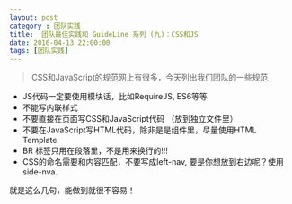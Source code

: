 ```yaml
---
layout: post
category : 团队实践
title:  团队最佳实践和 GuideLine 系列 (九)：CSS和JS
date: 2016-04-13 22:00:00
tags: [团队实践]
---
```


<style>
    .strong-bigger {
        font-size: 18px;
    }
    
    .post {
        font-family: 'lucida grande', 'lucida sans unicode', lucida, helvetica, 'Hiragino Sans GB', 'Microsoft YaHei', 'WenQuanYi Micro Hei', sans-serif;
        font-size: 16px;
        line-height: 27.2px;
    }
    
    .post-full h1 {
        background-color: #ccc;
        padding: 5px;
        margin-bottom: 10px;
        font-weight: bolder;
        color: #000;
        line-height: 46.8px;
        text-rendering: optimizelegibility;
        font-size: 26px;
    }
    
    .post-full h2 {
        color: #333;
        padding: 5px;
        line-height: 43.2px;
        padding-bottom: 5px;
        margin-bottom: 10px;
        font-weight: bolder;
        font-size: 24px;
    }
    
    .post-full h3 {
        padding: 5px;
        color: #000;
        border-bottom: dashed 1px #ccc;
        padding-bottom: 5px;
        margin-bottom: 10px;
        font-weight: bolder;
    }
    
    .post-full img {
        border: solid 5px #ccc;
        padding: 5px;
        border-radius: 5px;
        text-align: center;
        max-height: 400px;
    }
    
    .post-full ul {
        margin-bottom: 20px;
        line-height: 27.2px;
        font-size: 16px;
    }
    
    .post-full ul li {
        line-height: 30px;
        font-size: 16px;
    }
    
    .post-full p {
        font-size: 16px;
    }
</style>

> CSS和JavaScript的规范网上有很多，今天列出我们团队的一些规范

* JS代码一定要使用模块话，比如RequireJS, ES6等等
* 不能写内联样式
* 不要直接在页面写CSS和JavaScript代码 （放到独立文件里）
* 不要在JavaScript写HTML代码，除非是是组件里，尽量使用HTML Template
* BR 标签只用在段落里，不是用来换行的!!!
* CSS的命名需要和内容匹配，不要写成left-nav, 要是你想放到右边呢？使用side-nva.

就是这么几句，能做到就很不容易！